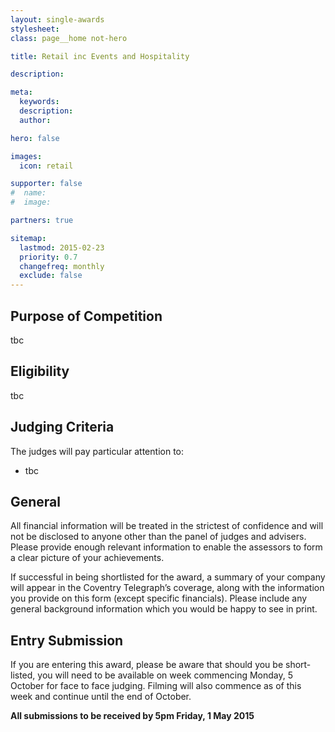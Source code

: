```yaml
---
layout: single-awards
stylesheet:
class: page__home not-hero

title: Retail inc Events and Hospitality

description:

meta:
  keywords:
  description:
  author:

hero: false

images:
  icon: retail

supporter: false
#  name:
#  image:

partners: true

sitemap:
  lastmod: 2015-02-23
  priority: 0.7
  changefreq: monthly
  exclude: false
---
```


## Purpose of Competition

tbc

## Eligibility

tbc

## Judging Criteria

The judges will pay particular attention to:

- tbc


## General

All financial information will be treated in the strictest of confidence and will not be disclosed to anyone other than the panel of judges and advisers.  Please provide enough relevant information to enable the assessors to form a clear picture of your achievements.

If successful in being shortlisted for the award, a summary of your company will appear in the Coventry Telegraph&rsquo;s coverage, along with the information you provide on this form (except specific financials). Please include any general background information which you would be happy to see in print.

## Entry Submission

If you are entering this award, please be aware that should you be short-listed, you will need to be available on week commencing Monday, 5 October for face to face judging. Filming will also commence as of this week and continue until the end of October.

**All submissions to be received by 5pm&nbsp;Friday, 1&nbsp;May&nbsp;2015**
